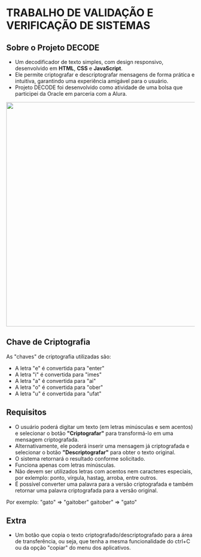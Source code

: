 # TRABALHO DE VALIDAÇÃO E VERIFICAÇÃO DE SISTEMAS

Sobre o Projeto DECODE
---
- Um decodificador de texto simples, com design responsivo, desenvolvido em **HTML**, **CSS** e **JavaScript**.
- Ele permite criptografar e descriptografar mensagens de forma prática e intuitiva, garantindo uma experiência amigável para o usuário.
- Projeto DECODE foi desenvolvido como atividade de uma bolsa que participei da Oracle em parceria com a Alura.
  
<p align="center" >
     <img width="600" heigth="600" src="https://user-images.githubusercontent.com/53119511/182502484-45f07927-fa85-4b5a-b42a-6e9164b75d25.JPG">
</p>

Chave de Criptografia
---

As "chaves" de criptografia utilizadas são:<br>
- A letra "e" é convertida para "enter"<br>
- A letra "i" é convertida para "imes"<br>
- A letra "a" é convertida para "ai"<br>
- A letra "o" é convertida para "ober"<br>
- A letra "u" é convertida para "ufat"<br>

Requisitos
---
- O usuário poderá digitar um texto (em letras minúsculas e sem acentos) e selecionar o botão **"Criptografar"** para transformá-lo em uma mensagem criptografada.
- Alternativamente, ele poderá inserir uma mensagem já criptografada e selecionar o botão **"Descriptografar"** para obter o texto original.
- O sistema retornará o resultado conforme solicitado.
- Funciona apenas com letras minúsculas.
- Não devem ser utilizados letras com acentos nem caracteres especiais, por exlemplo: ponto, vírgula, hastag, arroba, entre outros.
- É possível converter uma palavra para a versão criptografada e também retornar uma palavra criptografada para a versão original.

Por exemplo:
"gato" => "gaitober"
gaitober" => "gato"

Extra
---
- Um botão que copia o texto criptografado/descriptografado para a área de transferência, ou seja, que tenha a mesma funcionalidade do ctrl+C ou da opção "copiar" do menu dos aplicativos.



